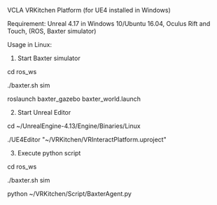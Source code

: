 VCLA VRKitchen Platform (for UE4 installed in Windows)

Requirement: Unreal 4.17 in Windows 10/Ubuntu 16.04, Oculus Rift and Touch, (ROS, Baxter simulator)

Usage in Linux:

1. Start Baxter simulator

cd ros_ws

./baxter.sh sim

roslaunch baxter_gazebo baxter_world.launch

2. Start Unreal Editor

cd ~/UnrealEngine-4.13/Engine/Binaries/Linux

./UE4Editor "~/VRKitchen/VRInteractPlatform.uproject"

3. Execute python script

cd ros_ws

./baxter.sh sim

python ~/VRKitchen/Script/BaxterAgent.py
